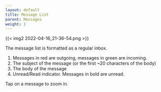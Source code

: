 ```yaml
---
layout: default
title: Message List
parent: Messages
weight: 1
---
```


{{< img2 2022-04-16_21-36-54.png >}}

The message list is formatted as a regular inbox.

1. Messages in red are outgoing, messages in green are incoming.
2. The subject of the message (or the first ~20 characters of the body)
3. The body of the message
4. Unread/Read indicator. Messages in bold are unread.

Tap on a message to zoom in.
